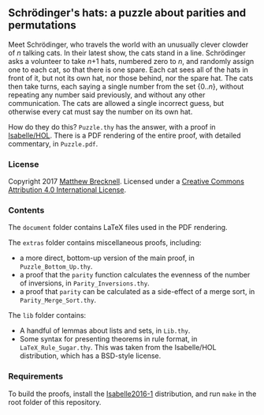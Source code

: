 ## Schrödinger's hats: a puzzle about parities and permutations

Meet Schrödinger, who travels the world with an unusually clever clowder of
*n* talking cats. In their latest show, the cats stand in a line.
Schrödinger asks a volunteer to take *n*+1 hats, numbered zero to *n*, and
randomly assign one to each cat, so that there is one spare. Each cat sees all
of the hats in front of it, but not its own hat, nor those behind, nor the
spare hat. The cats then take turns, each saying a single number from the set
{0..*n*}, without repeating any number said previously, and
without any other communication. The cats are allowed a single incorrect guess,
but otherwise every cat must say the number on its own hat.

How do they do this? `Puzzle.thy` has the answer, with a proof in
[Isabelle/HOL][]. There is a PDF rendering of the entire proof, with detailed
commentary, in `Puzzle.pdf`.

### License

Copyright 2017 [Matthew Brecknell][]. Licensed under a [Creative Commons
Attribution 4.0 International License][CC].

[Matthew Brecknell]: http://matthew.brecknell.net/
[CC]: https://creativecommons.org/licenses/by/4.0/

### Contents

The `document` folder contains LaTeX files used in the PDF rendering.

The `extras` folder contains miscellaneous proofs, including:

- a more direct, bottom-up version of the main proof, in
  `Puzzle_Bottom_Up.thy`.
- a proof that the `parity` function calculates the evenness of the number of
  inversions, in `Parity_Inversions.thy`.
- a proof that `parity` can be calculated as a side-effect of a merge sort,
  in `Parity_Merge_Sort.thy`.

The `lib` folder contains:

- A handful of lemmas about lists and sets, in `Lib.thy`.
- Some syntax for presenting theorems in rule format, in
  `LaTeX_Rule_Sugar.thy`. This was taken from the Isabelle/HOL distribution,
  which has a BSD-style license.

[Isabelle/HOL]: https://isabelle.in.tum.de/

### Requirements

To build the proofs, install the [Isabelle2016-1][] distribution, and run
`make` in the root folder of this repository.

[Isabelle2016-1]: https://isabelle.in.tum.de/installation.html

